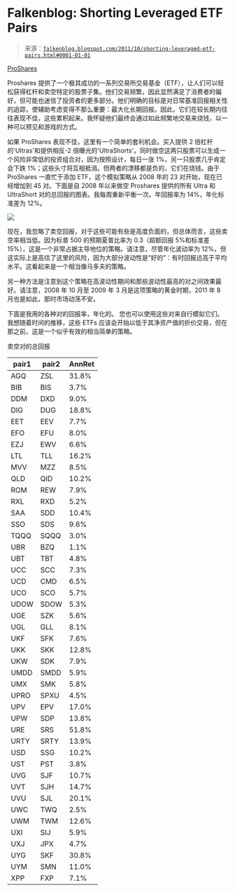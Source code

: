 <!--yml

category: 未分类

date: 2024-05-12 20:41:35

-->

# Falkenblog: Shorting Leveraged ETF Pairs

> 来源：[`falkenblog.blogspot.com/2011/10/shorting-leveraged-etf-pairs.html#0001-01-01`](http://falkenblog.blogspot.com/2011/10/shorting-leveraged-etf-pairs.html#0001-01-01)

[ProShares](http://www.proshares.com/)

Proshares 提供了一个极其成功的一系列交易所交易基金（ETF），让人们可以轻松获得杠杆和卖空特定的股票子集。他们交易频繁，因此显然满足了消费者的偏好，但可能也迷信了投资者的更多部分。他们明确的目标是对日常基准回报相关性的追踪，使辅助考虑变得不那么重要：最大化长期回报。因此，它们在较长期内往往表现不佳，这些累积起来。我怀疑他们最终会通过如此频繁地交易来烧钱，以一种可以预见和游戏的方式。

如果 ProShares 表现不佳，这里有一个简单的套利机会。买入提供 2 倍杠杆的'Ultras'和提供相反-2 倍曝光的'UltraShorts'。同时做空这两只股票可以生成一个风险非常低的投资组合对，因为按照设计，每日一涨 1%，另一只股票几乎肯定会下跌 1%；这些头寸将互相抵消。但两者的漂移都是负的，它们在烧钱。由于 ProShares 一直忙于添加 ETF，这个模拟策略从 2008 年的 23 对开始，现在已经增加到 45 对。下面是自 2008 年以来做空 Proshares 提供的所有 Ultra 和 UltraShort 对的总回报的图表。我每周重新平衡一次。年回报率为 14%，年化标准差为 12%。

![](https://blogger.googleusercontent.com/img/b/R29vZ2xl/AVvXsEg06P-qH9XkLwKFlAIq7lPGENKkZwPuaUFqrgxivkTVhg9xOQUwEcOvmDfn4Dr-dNPm6xYBlcwP6VFEDmQRfvo7dHRXByBA7AQpo9PxvL6NS5GqWgNuui3UuTkjEbQ9mWSB7kGskw/s1600/proshareTR.jpg)

现在，我忽略了卖空回报，对于这些可能有些是高度负面的，但总体而言，这些卖空率相当低。因为标普 500 的预期夏普比率为 0.3（超额回报 5%和标准差 15%），这是一个非常占据主导地位的策略。请注意，尽管年化波动率为 12%，但这实际上是高估了这里的风险，因为大部分波动性是“好的”：有时回报远高于平均水平。这看起来是一个相当像马多夫的策略。

另一种方法是注意到这个策略在高波动性期间和那些波动性最高的对之间效果最好。请注意，2008 年 10 月至 2009 年 3 月是这项策略的黄金时期，2011 年 8 月也是如此，那时市场动荡不安。

下面是我用的各种对的回报率，年化的。 您也可以使用这些对来自行模拟它们。我想随着时间的推移，这些 ETFs 应该会开始以低于其净资产值的折价交易，但在那之前，这是一个似乎有效的相当简单的策略。

卖空对的总回报

| pair1 | pair2 | AnnRet |
| --- | --- | --- |
| AGQ | ZSL | 31.8% |
| BIB | BIS | 3.7% |
| DDM | DXD | 9.0% |
| DIG | DUG | 18.8% |
| EET | EEV | 7.7% |
| EFO | EFU | 8.0% |
| EZJ | EWV | 6.6% |
| LTL | TLL | 16.2% |
| MVV | MZZ | 8.5% |
| QLD | QID | 10.2% |
| ROM | REW | 7.9% |
| RXL | RXD | 5.2% |
| SAA | SDD | 10.4% |
| SSO | SDS | 9.6% |
| TQQQ | SQQQ | 3.0% |
| UBR | BZQ | 1.1% |
| UBT | TBT | 4.8% |
| UCC | SCC | 7.3% |
| UCD | CMD | 6.5% |
| UCO | SCO | 5.7% |
| UDOW | SDOW | 5.3% |
| UGE | SZK | 5.6% |
| UGL | GLL | 8.1% |
| UKF | SFK | 7.6% |
| UKK | SKK | 12.8% |
| UKW | SDK | 7.9% |
| UMDD | SMDD | 5.9% |
| UMX | SMK | 5.8% |
| UPRO | SPXU | 4.5% |
| UPV | EPV | 17.0% |
| UPW | SDP | 13.8% |
| URE | SRS | 51.8% |
| URTY | SRTY | 13.9% |
| USD | SSG | 10.2% |
| UST | PST | 3.8% |
| UVG | SJF | 10.7% |
| UVT | SJH | 14.7% |
| UVU | SJL | 20.1% |
| UWC | TWQ | 2.5% |
| UWM | TWM | 12.6% |
| UXI | SIJ | 5.9% |
| UXJ | JPX | 4.7% |
| UYG | SKF | 30.8% |
| UYM | SMN | 11.0% |
| XPP | FXP | 7.1% |
